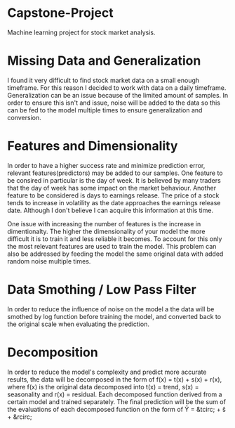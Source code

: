 # Capstone-Project
Machine learning project for stock market analysis.

# Missing Data and Generalization
  
  I found it very difficult to find stock market data on a small enough timeframe. For this reason I decided to work with data on a daily timeframe. Generalization can be an issue because of the limited amount of samples. In order to ensure this isn't and issue, noise will be added to the data so this can be fed to the model multiple times to ensure generalization and conversion. 

# Features and Dimensionality

  In order to have a higher success rate and minimize prediction error, relevant features(predictors) may be added to our samples. One feature to be consired in particular is the day of week. It is believed by many traders that the day of week has some impact on the market behaviour. Another feature to be considered is days to earnings release. The price of a stock tends to increase in volatility as the date approaches the earnings release date. Although I don't believe I can acquire this information at this time.
  
  One issue with increasing the number of features is the increase in dimentionalty. The higher the dimensionality of your model the more difficult it is to train it and less reliable it becomes. To account for this only the most relevant features are used to train the model. This problem can also be addressed by feeding the model the same original data with added random noise multiple times.
  
  # Data Smothing / Low Pass Filter
  
  In order to reduce the influence of noise on the model a the data will be smothed by log function before training the model, and converted back to the original scale when evaluating the prediction. 
    
  # Decomposition
  
  In order to reduce the model's complexity and predict more accurate results, the data will be decomposed in the form of f(x) = t(x) + s(x) + r(x), where f(x) is the original data decomposed into t(x) = trend, s(x) = seasonality and r(x) = residual. Each decomposed function derived from a certain model and trained separately. The final prediction will be the sum of the evaluations of each decomposed function on the form of &Ycirc; = &tcirc; + &scirc; + &rcirc; 
